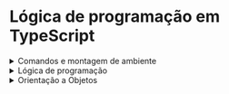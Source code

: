 # Lógica de programação em TypeScript
<details>
  <summary>Comandos e montagem de ambiente</summary>
  
  ## Configurando o arquivo tsconfig.json
  ### module:
   - Define o tipo de importação commonjs ou ESNext

  ### outDir
   - Pasta onde os arquivos .js serão compilados
  `"outdir": "./dist"`

  ### rootDir
   - Pasta que ficarão os arquivos .ts
  `"rootDir": "./src"`
  
  ### Comando para instalar o TypeScript globalmente
   - npm install -g typescript
  
  ### Comando para compilar o TypeScript
   - tsc nomeArquivo.ts

  ### Comando para criar o arquivo tsconfig.json
   - tsc --init
  ### Comando para compilar o TS
   - tsc

  
</details>
<details>
  <summary>Lógica de programação</summary>

  # Lógica de programação
  ## Tipos de dados utilizados
   - Number
   - String
   - Boolean
  ### Tipo Any
   - Usado para representar uma variável que pode ter qualquer tipo de valor.
   - Desabilita a verificação de tipo estático para a variável, permitindo que ela aceite qualquer valor sem gerar erros de compilação.

  ### Union Type
   - Adiciona tipagem dupla a uma variável ou função
   - A variável ou função passa a aceitar dois tipos de dados

  *EXEMPLO*
  ```javascript
  let id: number | string
  id = 1;
  id = "1"
  ```
  **

  *Declarando uma variável do tipo Any*
  ```javascript
  let valorQualquer: any = 5;
  valorQualquer = "texto";
  valorQualquer = { objeto: true };
  ```
  *Declarando uma função do tipo Any*
  ```javascript
  function retornaQualquerCoisa(): any {
    return "qualquer coisa";
  }

  let resultado: any = retornaQualquerCoisa();
  ```
  
  ## Declaração de variáveis
  ### Inferência x annotaion
  **Inferência**
   - A inferência é uma habilidade usada pelo compilador para definir o tipo de variável pelo valor que ela guarda.
   - A inferência ocorre geralmente com variáveis `let` e `const`

  *EXEMPLO*
  ```javascript
  let nome = "athos"  //O compilador infere que a variável nome seja do tipo String devido o valor que ela assume.
  nome = 12;          //Ocorre erro de tipagem, pois a variável foi inferida como String
  ```
  *annotation*
   - Usada para sinalizar a tipagem de uma variável `const` ou `let`

  *EXEMPLO*
  ```javascript
  let nome:String = "Athos"
  ```
  
  ## Convertendo variáveis - Type Assertions(cast)
   - Usa-se o `as` para converter o tipo
  *Convertendo um tipo Any em uma string*
  ```javascript
  let valor: any = "Isso é uma string";
  let comprimentoDaString: number = (valor as string).length;

  console.log(comprimentoDaString); // Saída: 18
  ```
  
  ## Declarando funções
  ### Declaração padrão
  ```javascript
  function nomeFuncao(a: tipoParametro, b:tipoParametro): tipoRetorno {
    return
  }
  ```
  ### Declaração Expresão de função
  ```javascript
  let nomeFuncao = function(a: tipoParametro, b: tipoParametro): tipoRetorno{
    return
  }
  ```
  ### Declaração de função Arrow Function
  ```javascript
  let nomeFuncao = (a: tipoParametro, b: tipoParametro): tipoRetorno => {
    return 
  }
  ```
  ### Declaração de função com parâmetros opcionais
  ```javascript
  function saudacao(nome: string, sobrenome?: string): string{
    if(sobrenome){
      return `Olá, ${nome} ${sobrenome}`!;
    }else{
      return `Olá, ${nome}!`
    }
  }
  ```
  ### Declaração de função com parâmetro Default
  ```javascript
  function potencia(base: number, expoente: number = 2): number {
    return Math.pow(base, expoente);
  }
  ```
  
  ## Manipulação de Arrays
  *Iniciando um array vazio*
  ```javascript
  let arrayVazio:number[] = [];
  ```

  *Adicionando valores no final do array*
  ```javascript
  let meuArray: number[] = [];
  meuArray.push(4,5);
  ```

  *Adicionando valores em um array de forma direta*
  ```javascript
  let meuArray: number[] = [1,2,3]
  meuArray[3] = 4;
  ```
  ## Objetos Types
   - Coleção de dados simples no formato de objeto com par chave-valor
  ```javascript
  type User = {
    nome: string;
    idade: number:
    email: string;
  }
  const user: User = {
    nome: "athos",
    idade: "22",
    email: "athos@.com"
  }
  ```
  
  ## Map
   - Coleção de dados no formato chave-valor
   - possui ordem de inserção
  *SINTAXE*
  ```javascript
  let nomeMapa: Map<TipoDaChave, TipoDoValor> = new Map();
  ```
  ### Métodos
  `set`: Define um par chave-valor
  ```javascript
  variavel.set(chave, valor);
  ```
  `get`: Retorna o valor de uma chave
  ```javascript
  variavel.get(chave)  //retorna valor
  ```
  `has`: Verifica se uma chave está presente no mapa
  ```javascript
  let verificaChave: boolean = meuMapa.has("Carro");
  console.log(verificaChave)  //Retorna true ou false
  ```
  `delete`: Remove um par chave-valor
  
  `clear` : Remove todas as chaves do map
  
  `size`  : Retorna o número de chaves do map

  
</details>
<details>
  <summary>Orientação a Objetos</summary>
  
</details>
